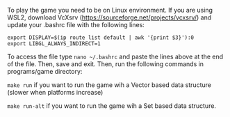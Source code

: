 To play the game you need to be on Linux environment.
If you are using WSL2, download VcXsrv (https://sourceforge.net/projects/vcxsrv/) and update your .bashrc file with the following lines:
```
export DISPLAY=$(ip route list default | awk '{print $3}'):0
export LIBGL_ALWAYS_INDIRECT=1
```
To access the file type ``nano ~/.bashrc`` and paste the lines above at the end of the file. Then, save and exit.
Then, run the following commands in programs/game directory:

``make run`` if you want to run the game wih a Vector based data structure (slower when platforms increase)

``make run-alt`` if you want to run the game wih a Set based data structure.
